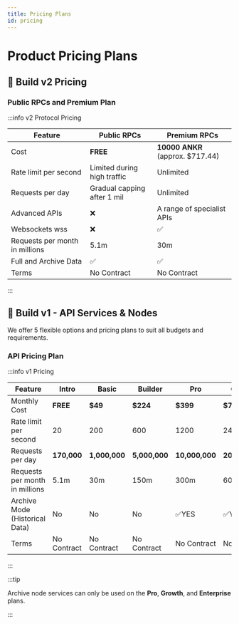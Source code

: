 ```yaml
---
title: Pricing Plans
id: pricing
---
```


# Product Pricing Plans

## 📌 Build v2 Pricing 

### Public RPCs and Premium Plan

:::info v2 Protocol Pricing


| **Feature**                    | Public RPCs  | Premium RPCs    | 
| ------------------------------ | ----------- | ------------- |
| Cost                           | **FREE**    | **10000 ANKR** (approx. $717.44)      | 
| Rate limit per second          | Limited during high traffic         | Unlimited      | 
| Requests per day               | Gradual capping after 1 mil  | Unlimited |
| Advanced APIs                  | ❌ |A range of specialist APIs |
| Websockets wss                 | ❌ |✅ |
| Requests per month in millions | 5.1m        | 30m           | 
| Full and Archive Data          | ✅          | ✅           |
| Terms                          | No Contract | No Contract   |
:::


## 📌 Build v1 - API Services & Nodes

We offer 5 flexible options and pricing plans to suit all budgets and
requirements.

### API Pricing Plan

:::info v1 Pricing


| **Feature**                    | **Intro**   | **Basic**     | **Builder**   | **Pro**     | **Growth**    | **Enterprise**     |
| ------------------------------ | ----------- | ------------- | ------------- | ----------- | ------------- | ------------------ |
| Monthly Cost                   | **FREE**    | **$49**       | **$224**      | **$399**    | **$799**      | **$2500+**         |
| Rate limit per second          | 20           | 200          | 600           | 1200        | 2400          | 500+ (scales to 10,000) |
| Requests per day               | **170,000** | **1,000,000** | **5,000,000** | **10,000,000**| **20,000,000** | **Unlimited**   |
| Requests per month in millions | 5.1m        | 30m           | 150m          | 300m        | 600m          | Unlimited          |
| Archive Mode (Historical Data) | No          | No            | No            | :white_check_mark:YES | :white_check_mark:YES | :white_check_mark:YES |
| Terms                          | No Contract | No Contract   | No Contract   | No Contract  | No Contract  | Contract Required       |
:::


:::tip

Archive node services can only be used on the **Pro**, **Growth**, and **Enterprise** plans.

:::